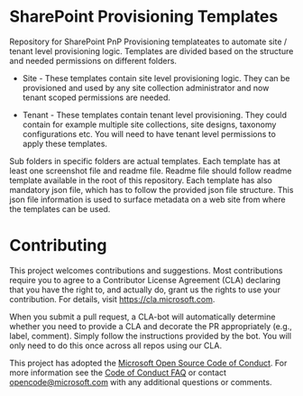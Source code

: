 
# SharePoint Provisioning Templates

Repository for SharePoint PnP Provisioning templateates to automate site / tenant level provisioning logic. Templates are divided based on the structure and needed permissions on different folders.

- Site - These templates contain site level provisioning logic. They can be provisioned and used by any site collection administrator and now tenant scoped permissions are needed.

- Tenant - These templates contain tenant level provisioning. They could contain for example multiple site collections, site designs, taxonomy configurations etc. You will need to have tenant level permissions to apply these templates.

Sub folders in specific folders are actual templates. Each template has at least one screenshot file and readme file. Readme file should follow readme template available in the root of this repository. Each template has also mandatory json file, which has to follow the provided json file structure. This json file information is used to surface metadata on a web site from where the templates can be used. 

# Contributing

This project welcomes contributions and suggestions.  Most contributions require you to agree to a
Contributor License Agreement (CLA) declaring that you have the right to, and actually do, grant us
the rights to use your contribution. For details, visit https://cla.microsoft.com.

When you submit a pull request, a CLA-bot will automatically determine whether you need to provide
a CLA and decorate the PR appropriately (e.g., label, comment). Simply follow the instructions
provided by the bot. You will only need to do this once across all repos using our CLA.

This project has adopted the [Microsoft Open Source Code of Conduct](https://opensource.microsoft.com/codeofconduct/).
For more information see the [Code of Conduct FAQ](https://opensource.microsoft.com/codeofconduct/faq/) or
contact [opencode@microsoft.com](mailto:opencode@microsoft.com) with any additional questions or comments.
